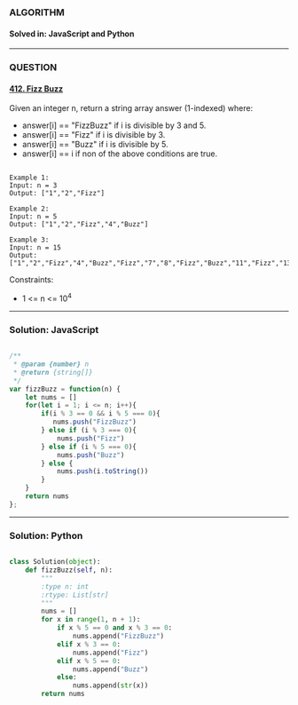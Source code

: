 ### ALGORITHM
#### Solved in: JavaScript and Python
-----
### QUESTION

#### [412. Fizz Buzz](https://leetcode.com/problems/fizz-buzz/)

Given an integer n, return a string array answer (1-indexed) where:

* answer[i] == "FizzBuzz" if i is divisible by 3 and 5.
* answer[i] == "Fizz" if i is divisible by 3.
* answer[i] == "Buzz" if i is divisible by 5.
* answer[i] == i if non of the above conditions are true.

``` 

Example 1:
Input: n = 3
Output: ["1","2","Fizz"]

Example 2:
Input: n = 5
Output: ["1","2","Fizz","4","Buzz"]

Example 3:
Input: n = 15
Output: ["1","2","Fizz","4","Buzz","Fizz","7","8","Fizz","Buzz","11","Fizz","13","14","FizzBuzz"]

```

Constraints:

* 1 <= n <= 10<sup>4</sup>
-----

### Solution: JavaScript

```js

/**
 * @param {number} n
 * @return {string[]}
 */
var fizzBuzz = function(n) {
    let nums = []
    for(let i = 1; i <= n; i++){
        if(i % 3 == 0 && i % 5 === 0){
           nums.push("FizzBuzz")
        } else if (i % 3 === 0){
            nums.push("Fizz")
        } else if (i % 5 === 0){
            nums.push("Buzz")
        } else {
            nums.push(i.toString())
        }
    }
    return nums
};

```

-----

### Solution: Python

```py

class Solution(object):
    def fizzBuzz(self, n):
        """
        :type n: int
        :rtype: List[str]
        """
        nums = []
        for x in range(1, n + 1):
            if x % 5 == 0 and x % 3 == 0:
                nums.append("FizzBuzz")
            elif x % 3 == 0:
                nums.append("Fizz")
            elif x % 5 == 0:
                nums.append("Buzz")
            else:
                nums.append(str(x))
        return nums
        
```
